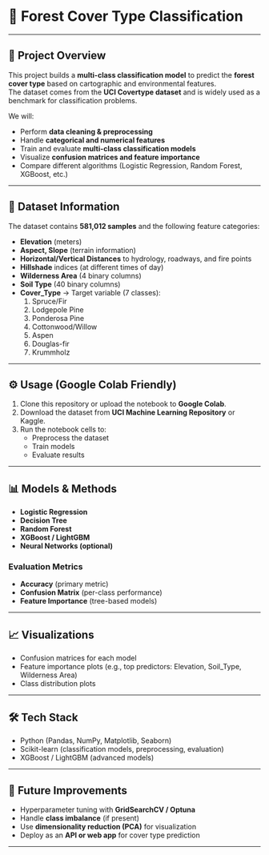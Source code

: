 # 🌲 Forest Cover Type Classification  

---

## 📌 Project Overview  
This project builds a **multi-class classification model** to predict the **forest cover type** based on cartographic and environmental features.  
The dataset comes from the **UCI Covertype dataset** and is widely used as a benchmark for classification problems.  

We will:  
- Perform **data cleaning & preprocessing**  
- Handle **categorical and numerical features**  
- Train and evaluate **multi-class classification models**  
- Visualize **confusion matrices and feature importance**  
- Compare different algorithms (Logistic Regression, Random Forest, XGBoost, etc.)  

---

## 📂 Dataset Information  
The dataset contains **581,012 samples** and the following feature categories:  

- **Elevation** (meters)  
- **Aspect, Slope** (terrain information)  
- **Horizontal/Vertical Distances** to hydrology, roadways, and fire points  
- **Hillshade** indices (at different times of day)  
- **Wilderness Area** (4 binary columns)  
- **Soil Type** (40 binary columns)  
- **Cover_Type** → Target variable (7 classes):  
  1. Spruce/Fir  
  2. Lodgepole Pine  
  3. Ponderosa Pine  
  4. Cottonwood/Willow  
  5. Aspen  
  6. Douglas-fir  
  7. Krummholz  

---

## ⚙️ Usage (Google Colab Friendly)  
1. Clone this repository or upload the notebook to **Google Colab**.  
2. Download the dataset from **UCI Machine Learning Repository** or Kaggle.  
3. Run the notebook cells to:  
   - Preprocess the dataset  
   - Train models  
   - Evaluate results  

---

## 📊 Models & Methods  
- **Logistic Regression**  
- **Decision Tree**  
- **Random Forest**  
- **XGBoost / LightGBM**  
- **Neural Networks (optional)**  

### Evaluation Metrics  
- **Accuracy** (primary metric)  
- **Confusion Matrix** (per-class performance)  
- **Feature Importance** (tree-based models)  

---

## 📈 Visualizations  
- Confusion matrices for each model  
- Feature importance plots (e.g., top predictors: Elevation, Soil_Type, Wilderness Area)  
- Class distribution plots  

---

## 🛠️ Tech Stack  
- Python (Pandas, NumPy, Matplotlib, Seaborn)  
- Scikit-learn (classification models, preprocessing, evaluation)  
- XGBoost / LightGBM (advanced models)  

---

## 🚀 Future Improvements  
- Hyperparameter tuning with **GridSearchCV / Optuna**  
- Handle **class imbalance** (if present)  
- Use **dimensionality reduction (PCA)** for visualization  
- Deploy as an **API or web app** for cover type prediction  

---
